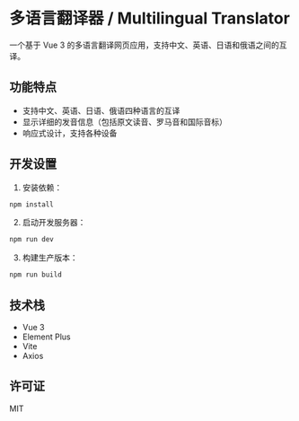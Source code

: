 # 多语言翻译器 / Multilingual Translator

一个基于 Vue 3 的多语言翻译网页应用，支持中文、英语、日语和俄语之间的互译。

## 功能特点

- 支持中文、英语、日语、俄语四种语言的互译
- 显示详细的发音信息（包括原文读音、罗马音和国际音标）
- 响应式设计，支持各种设备

## 开发设置

1. 安装依赖：
```bash
npm install
```

2. 启动开发服务器：
```bash
npm run dev
```

3. 构建生产版本：
```bash
npm run build
```


## 技术栈

- Vue 3
- Element Plus
- Vite
- Axios

## 许可证

MIT
